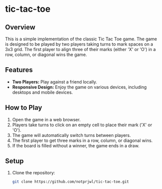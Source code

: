 # tic-tac-toe

## Overview

This is a simple implementation of the classic Tic Tac Toe game. The game is designed to be played by two players taking turns to mark spaces on a 3x3 grid. The first player to align three of their marks (either 'X' or 'O') in a row, column, or diagonal wins the game.

## Features

- **Two Players:** Play against a friend locally.
- **Responsive Design:** Enjoy the game on various devices, including desktops and mobile devices.

## How to Play

1. Open the game in a web browser.
2. Players take turns to click on an empty cell to place their mark ('X' or 'O').
3. The game will automatically switch turns between players.
4. The first player to get three marks in a row, column, or diagonal wins.
5. If the board is filled without a winner, the game ends in a draw.

## Setup

1. Clone the repository:

   ```bash
   git clone https://github.com/notprjwl/tic-tac-toe.git
